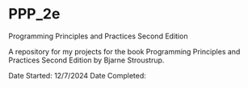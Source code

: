 # PPP_2e
Programming Principles and Practices Second Edition

A repository for my projects for the book Programming Principles and Practices
Second Edition by Bjarne Stroustrup. 

Date Started: 12/7/2024
Date Completed:
